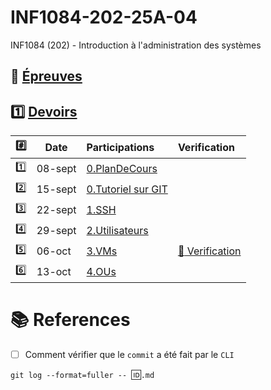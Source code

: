 # INF1084-202-25A-04
INF1084 (202) - Introduction à l'administration des systèmes

## :date: [Épreuves](.epreuves)

## :one: [Devoirs](Devoirs)

|:hash:   | Date  | Participations                                                   | Verification                       |
|---------|-------|:-----------------------------------------------------------------|:-----------------------------------|
| :one:   |08-sept| [0.PlanDeCours](0.PlanDeCours/.scripts/Participation.md)         |
| :two:   |15-sept| [0.Tutoriel sur GIT](.scripts/Participation.md)                  |
| :three: |22-sept| [1.SSH](1.SSH/.scripts/Participation.md)                         |
| :four:  |29-sept| [2.Utilisateurs](2.Utilisateurs/.scripts/Participation.md)       |
| :five:  |06-oct | [3.VMs](3.VMs/.scripts/Participation.md)                         | [:checkered_flag: Verification](.scripts/Check.md)
| :six:   |13-oct | [4.OUs](4.OUs/.scripts/Participation.md)                         |


# :books: References

- [ ] Comment vérifier que le `commit` a été fait par le `CLI`
      
`git log --format=fuller -- `:id:`.md`

